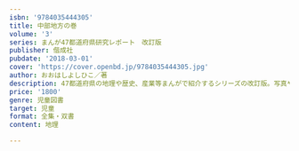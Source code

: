 ```yaml
---
isbn: '9784035444305'
title: 中部地方の巻
volume: '3'
series: まんが47都道府県研究レポート　改訂版
publisher: 偕成社
pubdate: '2018-03-01'
cover: 'https://cover.openbd.jp/9784035444305.jpg'
author: おおはしよしひこ／著
description: 47都道府県の地理や歴史、産業等まんがで紹介するシリーズの改訂版。写真や学習のデータも満載。第3巻は中部地方。
price: '1800'
genre: 児童図書
target: 児童
format: 全集・双書
content: 地理

---
```

